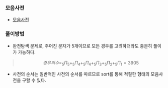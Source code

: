 ### 모음사전
- [모음사전](https://school.programmers.co.kr/learn/courses/30/lessons/84512)
### 풀이방법
- 완전탐색 문제로, 주어진 문자가 5개이므로 모든 경우를 고려하더라도 충분히 풀이가 가능하다.
> $$경우의 수=_{5}\Pi_{5} + _{5}\Pi_{4} + _{5}\Pi_{4} + _{5}\Pi_{3} + _{5}\Pi_{2} + _{5}\Pi_{1} = 3905$$
- 사전의 순서는 일반적인 사전의 순서를 따르므로 sort를 통해 적절한 형태의 모음사전을 구할 수 있다.
